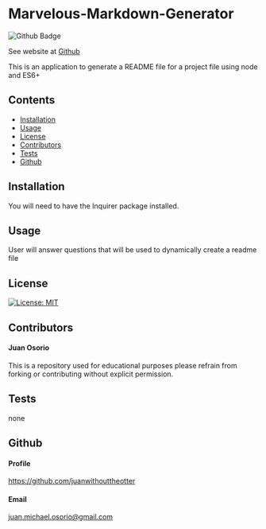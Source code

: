 
# Marvelous-Markdown-Generator
![Github Badge](https://img.shields.io/github/languages/top/juanwithouttheotter/Marvelous-Markdown-Generator)

See website at [Github](https://juanwithouttheotter.github.io/Marvelous-Markdown-Generator/)

This is an application to generate a README file for a project file using node and ES6+
## Contents
* [Installation](#Installation)
* [Usage](#Usage)
* [License](#License)
* [Contributors](#Contributors)
* [Tests](#Tests)
* [Github](#Github)

## Installation
You will need to have the Inquirer package installed. 
## Usage
User will answer questions that will be used to dynamically create a readme file
## License
[![License: MIT](https://img.shields.io/badge/License-MIT-yellow.svg)](https://opensource.org/licenses/MIT)
## Contributors
#### Juan Osorio
This is a repository used for educational purposes please refrain from forking or contributing without explicit permission.
## Tests
none
## Github
#### Profile
https://github.com/juanwithouttheotter
#### Email
juan.michael.osorio@gmail.com
    